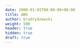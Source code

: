 ```yaml
---
date: 2000-01-01T00:00:00+00:00
title: AWS
author: bradrydzewski
weight: 500
header: true
hidden: true
draft: true
---
```

